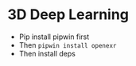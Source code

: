 # 3D Deep Learning

- Pip install pipwin first
- Then
``pipwin install openexr``
- Then install deps